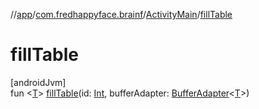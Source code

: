 //[app](../../../index.md)/[com.fredhappyface.brainf](../index.md)/[ActivityMain](index.md)/[fillTable](fill-table.md)

# fillTable

[androidJvm]\
fun &lt;[T](fill-table.md)&gt; [fillTable](fill-table.md)(id: [Int](https://kotlinlang.org/api/latest/jvm/stdlib/kotlin/-int/index.html), bufferAdapter: [BufferAdapter](../-buffer-adapter/index.md)&lt;[T](fill-table.md)&gt;)
